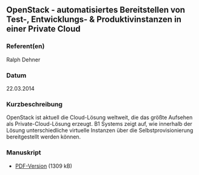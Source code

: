 
 
## OpenStack - automatisiertes Bereitstellen von Test-, Entwicklungs- & Produktivinstanzen in einer Private Cloud


### Referent(en)
 Ralph Dehner

### Datum
 22.03.2014

### Kurzbeschreibung
 

OpenStack ist aktuell die Cloud-Lösung weltweit, die das größte Aufsehen als Private-Cloud-Lösung erzeugt. B1 Systems zeigt auf, wie innerhalb der Lösung unterschiedliche virtuelle Instanzen über die Selbstprovisionierung bereitgestellt werden können.


### Manuskript

          
* [PDF-Version](/download/Vortraege/OpenStack_LIT_2014.pdf) (1309 kB)
                 
      
  


